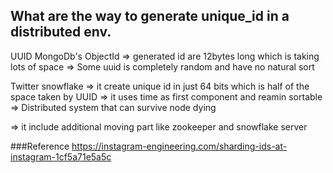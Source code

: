 ## What are the way to generate unique_id in a distributed env.

UUID 
MongoDb's ObjectId
=> generated id are 12bytes long which is taking lots of space 
=> Some uuid is completely random and have no natural sort


Twitter snowflake 
=> it create unique id in just 64 bits which is half of the space taken by UUID
=> it uses time as first component and reamin sortable 
=> Distributed system that can survive node dying 


=> it include additional moving part like zookeeper and snowflake server 



###Reference 
https://instagram-engineering.com/sharding-ids-at-instagram-1cf5a71e5a5c






